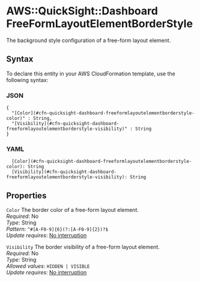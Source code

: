 # AWS::QuickSight::Dashboard FreeFormLayoutElementBorderStyle<a name="aws-properties-quicksight-dashboard-freeformlayoutelementborderstyle"></a>

The background style configuration of a free\-form layout element\.

## Syntax<a name="aws-properties-quicksight-dashboard-freeformlayoutelementborderstyle-syntax"></a>

To declare this entity in your AWS CloudFormation template, use the following syntax:

### JSON<a name="aws-properties-quicksight-dashboard-freeformlayoutelementborderstyle-syntax.json"></a>

```
{
  "[Color](#cfn-quicksight-dashboard-freeformlayoutelementborderstyle-color)" : String,
  "[Visibility](#cfn-quicksight-dashboard-freeformlayoutelementborderstyle-visibility)" : String
}
```

### YAML<a name="aws-properties-quicksight-dashboard-freeformlayoutelementborderstyle-syntax.yaml"></a>

```
  [Color](#cfn-quicksight-dashboard-freeformlayoutelementborderstyle-color): String
  [Visibility](#cfn-quicksight-dashboard-freeformlayoutelementborderstyle-visibility): String
```

## Properties<a name="aws-properties-quicksight-dashboard-freeformlayoutelementborderstyle-properties"></a>

`Color` <a name="cfn-quicksight-dashboard-freeformlayoutelementborderstyle-color"></a>
The border color of a free\-form layout element\.  
_Required_: No  
_Type_: String  
_Pattern_: `^#[A-F0-9]{6}(?:[A-F0-9]{2})?$`  
_Update requires_: [No interruption](https://docs.aws.amazon.com/AWSCloudFormation/latest/UserGuide/using-cfn-updating-stacks-update-behaviors.html#update-no-interrupt)

`Visibility` <a name="cfn-quicksight-dashboard-freeformlayoutelementborderstyle-visibility"></a>
The border visibility of a free\-form layout element\.  
_Required_: No  
_Type_: String  
_Allowed values_: `HIDDEN | VISIBLE`  
_Update requires_: [No interruption](https://docs.aws.amazon.com/AWSCloudFormation/latest/UserGuide/using-cfn-updating-stacks-update-behaviors.html#update-no-interrupt)
